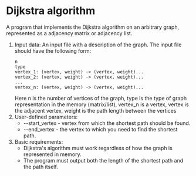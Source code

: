 # Dijkstra algorithm 
A program that implements the Dijkstra algorithm on an arbitrary graph,
represented as a adjacency matrix or adjacency list.
1. Input data:
    An input file with a description of the graph. The input file should have the following form:
    ``` 
    n
    type
    vertex_1: (vertex, weight) -> (vertex, weight)...
    vertex_2: (vertex, weight) -> (vertex, weight)...
    ...
    vertex_n: (vertex, weight) -> (vertex, weight)...
    ```
    Here n is the number of vertices of the graph, type is the type of graph 
    representation in the memory (matrix/list), vertex_n is a vertex, vertex is the 
    adjacent vertex, weight is the path length between the vertices
2. User-defined parameters:
    * --start_vertex - vertex from which the shortest path should be found.
    * --end_vertex - the vertex to which you need to find the shortest path.
3. Basic requirements:
    * Dijkstra's algorithm must work regardless of how the graph is represented in 
    memory.
    * The program must output both the length of the shortest path and the path itself.
